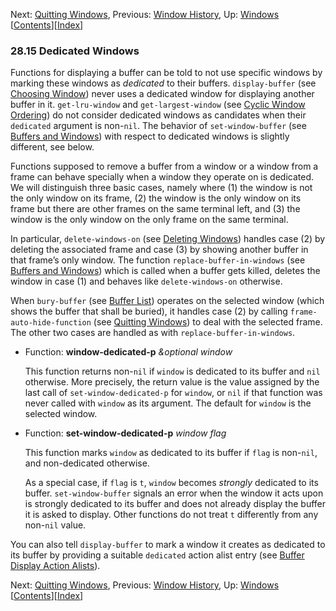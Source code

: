 

Next: [Quitting Windows](Quitting-Windows.html), Previous: [Window History](Window-History.html), Up: [Windows](Windows.html)   \[[Contents](index.html#SEC_Contents "Table of contents")]\[[Index](Index.html "Index")]

### 28.15 Dedicated Windows

Functions for displaying a buffer can be told to not use specific windows by marking these windows as *dedicated* to their buffers. `display-buffer` (see [Choosing Window](Choosing-Window.html)) never uses a dedicated window for displaying another buffer in it. `get-lru-window` and `get-largest-window` (see [Cyclic Window Ordering](Cyclic-Window-Ordering.html)) do not consider dedicated windows as candidates when their `dedicated` argument is non-`nil`. The behavior of `set-window-buffer` (see [Buffers and Windows](Buffers-and-Windows.html)) with respect to dedicated windows is slightly different, see below.

Functions supposed to remove a buffer from a window or a window from a frame can behave specially when a window they operate on is dedicated. We will distinguish three basic cases, namely where (1) the window is not the only window on its frame, (2) the window is the only window on its frame but there are other frames on the same terminal left, and (3) the window is the only window on the only frame on the same terminal.

In particular, `delete-windows-on` (see [Deleting Windows](Deleting-Windows.html)) handles case (2) by deleting the associated frame and case (3) by showing another buffer in that frame’s only window. The function `replace-buffer-in-windows` (see [Buffers and Windows](Buffers-and-Windows.html)) which is called when a buffer gets killed, deletes the window in case (1) and behaves like `delete-windows-on` otherwise.

When `bury-buffer` (see [Buffer List](Buffer-List.html)) operates on the selected window (which shows the buffer that shall be buried), it handles case (2) by calling `frame-auto-hide-function` (see [Quitting Windows](Quitting-Windows.html)) to deal with the selected frame. The other two cases are handled as with `replace-buffer-in-windows`.

*   Function: **window-dedicated-p** *\&optional window*

    This function returns non-`nil` if `window` is dedicated to its buffer and `nil` otherwise. More precisely, the return value is the value assigned by the last call of `set-window-dedicated-p` for `window`, or `nil` if that function was never called with `window` as its argument. The default for `window` is the selected window.

<!---->

*   Function: **set-window-dedicated-p** *window flag*

    This function marks `window` as dedicated to its buffer if `flag` is non-`nil`, and non-dedicated otherwise.

    As a special case, if `flag` is `t`, `window` becomes *strongly* dedicated to its buffer. `set-window-buffer` signals an error when the window it acts upon is strongly dedicated to its buffer and does not already display the buffer it is asked to display. Other functions do not treat `t` differently from any non-`nil` value.

You can also tell `display-buffer` to mark a window it creates as dedicated to its buffer by providing a suitable `dedicated` action alist entry (see [Buffer Display Action Alists](Buffer-Display-Action-Alists.html)).

Next: [Quitting Windows](Quitting-Windows.html), Previous: [Window History](Window-History.html), Up: [Windows](Windows.html)   \[[Contents](index.html#SEC_Contents "Table of contents")]\[[Index](Index.html "Index")]
